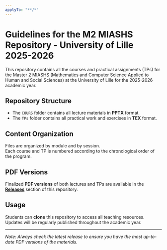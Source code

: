 ```yaml
---
applyTo: "**/*"
---
```


# Guidelines for the M2 MIASHS Repository - University of Lille 2025-2026

This repository contains all the courses and practical assignments (TPs) for the Master 2 MIASHS (Mathematics and Computer Science Applied to Human and Social Sciences) at the University of Lille for the 2025-2026 academic year.

## Repository Structure

- The `COURS` folder contains all lecture materials in **PPTX** format.
- The `TPs` folder contains all practical work and exercises in **TEX** format.

## Content Organization

Files are organized by module and by session.  
Each course and TP is numbered according to the chronological order of the program.

## PDF Versions

Finalized **PDF versions** of both lectures and TPs are available in the **[Releases](../../releases)** section of this repository.

## Usage

Students can **clone** this repository to access all teaching resources.  
Updates will be regularly published throughout the academic year.  

---
*Note: Always check the latest release to ensure you have the most up-to-date PDF versions of the materials.*
